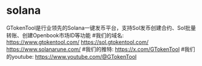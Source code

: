 # solana
GTokenTool是行业领先的Solana一键发币平台，支持Sol发币创建合约、Sol批量转账、创建Openbook市场ID等功能
#我们的域名:
https://www.gtokentool.com/
https://sol.gtokentool.com/
https://www.solanarune.com/
#我们的推特:
https://x.com/GTokenTool
#我们的youtube:
https://www.youtube.com/@GTokenTool
